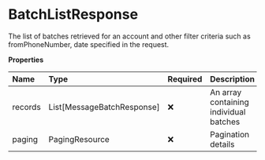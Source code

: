 # BatchListResponse

The list of batches retrieved for an account and other filter criteria such as fromPhoneNumber, date specified in the request.

**Properties**

| Name    | Type                       | Required | Description                            |
| :------ | :------------------------- | :------- | :------------------------------------- |
| records | List[MessageBatchResponse] | ❌       | An array containing individual batches |
| paging  | PagingResource             | ❌       | Pagination details                     |

<!-- This file was generated by liblab | https://liblab.com/ -->
